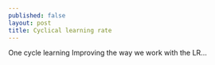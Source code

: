 ```yaml
---
published: false
layout: post
title: Cyclical learning rate
---
```

One cycle learning
Improving the way we work with the LR...

<!-- Vitaly Bushaev!!! -->


